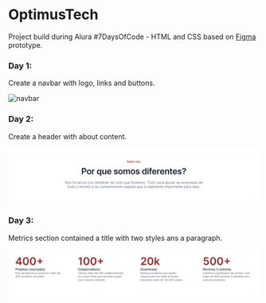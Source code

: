 # OptimusTech

Project build during Alura #7DaysOfCode - HTML and CSS based on [Figma](https://www.figma.com/file/mm3MLozvUDGhDRTxSLlGL5/7daysOfCode-HTML-CSS?node-id=0%3A9878) prototype.

### Day 1:

Create a navbar with logo, links and buttons.

![navbar](https://user-images.githubusercontent.com/80278757/186708445-93349467-bcfb-4914-814a-95307bb5d890.png)

### Day 2:

Create a header with about content.

![about-us](/assets/img/readme/about-us.png)

### Day 3:

Metrics section contained a title with two styles ans a paragraph.

![metricas](/assets/img/readme/metricas.png)

